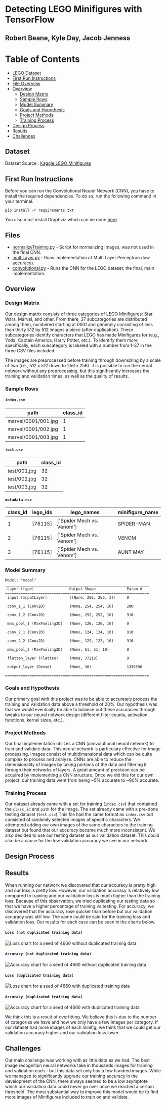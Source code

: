 # Detecting LEGO Minifigures with TensorFlow
## Robert Beane, Kyle Day, Jacob Jenness

# Table of Contents
* [LEGO Dataset](#Dataset)
* [First Run Instructions](#First-Run-Instructions)
* [File Overview](#Files)
* [Overview](#Overview)
    * [Design Matrix](#Design-Matrix)
    * [Sample Rows](#Sample-Rows)
    * [Model Summary](#Model-Summary)
    * [Goals and Hypothesis](#Goals-and-Hypothesis)
    * [Project Methods](#Project-Methods)
    * [Training Process](#Training-Process)
* [Design Process](#Design-Process)
* [Results](#Results)
* [Challenges](#Challenges)

## Dataset
Dataset Source : [Kaggle LEGO Minifigures](https://www.kaggle.com/datasets/ihelon/lego-minifigures-classification)

## First Run Instructions
Before you can run the Convolutional Neural Network (CNN), you have to install the required dependencies.
To do so, run the following command in your terminal.

```pip install -r requirements.txt```

You also must install Graphviz which can be done [here](https://graphviz.org/download/).

## Files
* [normalizeTraining.py](normalizeTraining.py)  - Script for normalizing images, was not used in the final CNN.
* [multiLayer.py](multiLayer.py)  - Runs implementation of Multi Layer Perceptron (low accuracy).
* [convolutional.py](convolutional.py)  - Runs the CNN for the LEGO dataset; the final, main implementation.

## Overview

### Design Matrix
Our design matrix consists of three categories of LEGO Minifigures: Star Wars, Marvel, and other. From there, 37 subcategories are distributed among them, numbered starting at 0001 and generally consisting of less than thirty 512 by 512 images a piece (after duplication). 
These subcategories identify characters that LEGO has made Minifigures for (e.g., Yoda, Captain America, Harry Potter, etc.). To identify them more specifically, each subcategory is labeled with a number from 1-37 in the three CSV files included.

The images are preprocessed before training through downsizing by a scale of two (i.e., 512 x 512 down to 256 x 256). It is possible to run the neural network without any preprocessing, but this significantly increases the training and validation times, as well as the quality of results.

### Sample Rows
#### ```index.csv```
|path               |class_id|
|-------------------|--------|
|marvel/0001/001.jpg|1       |
|marvel/0001/002.jpg|1       |
|marvel/0001/003.jpg|1       |

#### ```test.csv```
|path               |class_id|
|-------------------|--------|
|test/001.jpg       |32      |
|test/002.jpg       |32      |
|test/003.jpg       |32      |

#### ```metadata.csv```
|class_id           |lego_ids|lego_names               |minifigure_name|
|-------------------|--------|-------------------------|---------------|
|1                  |[76115] |['Spider Mech vs. Venom']|SPIDER-MAN     |
|2                  |[76115] |['Spider Mech vs. Venom']|VENOM          |
|3                  |[76115] |['Spider Mech vs. Venom']|AUNT MAY       |

### Model Summary
```
Model: "model"
_________________________________________________________________
 Layer (type)                Output Shape              Param #   
=================================================================
 input (InputLayer)          [(None, 256, 256, 3)]     0         
                                                                 
 conv_1_1 (Conv2D)           (None, 254, 254, 10)      280       
                                                                 
 conv_1_2 (Conv2D)           (None, 252, 252, 10)      910       
                                                                 
 max_pool_1 (MaxPooling2D)   (None, 126, 126, 10)      0         
                                                                 
 conv_2_1 (Conv2D)           (None, 124, 124, 10)      910       
                                                                 
 conv_2_2 (Conv2D)           (None, 122, 122, 10)      910       
                                                                 
 max_pool_2 (MaxPooling2D)   (None, 61, 61, 10)        0         
                                                                 
 flatten_layer (Flatten)     (None, 37210)             0         
                                                                 
 output_layer (Dense)        (None, 36)                1339596   
                                                                 
=================================================================
```

### Goals and Hypothesis

Our primary goal with this project was to be able to accurately process the training and validation data above a threshold of 20%. Our hypothesis was that we would eventually be able to balance out these accuracies through tweaks to our neural network design (different filter counts, activation functions, kernel sizes, etc.).

### Project Methods

Our final implementation utilizes a CNN (convolutional neural network) to train and validate data. This neural network is particulary effective for image processing. Images consist of multidimensional data which can be quite complex to process and analyze. 
CNNs are able to reduce the dimensionality of images by taking portions of the data and filtering it through their networks of layers. A great amount of precision can be acquired by implementing a CNN structure. Once we did this for our own project, our training data went from being ~5% accurate to ~90% accurate.

### Training Process

Our dataset already came with a set for training (```index.csv```) that contained the ```class_id``` and ```path``` for the image. The set already came with a pre-done testing dataset (```test.csv```)
This file had the same format as ```index.csv``` but consisted of randomly selected images of specific characters. We attempted adding our own images of the same characters to the training dataset
but found that our accuracy became much more inconsistent. We also decided to use our testing dataset as our validation dataset. This could also be a cause for the low validation accuracy we see in our network.

## Design Process

## Results

When running our network we discovered that our accuracy is pretty high and our loss is pretty low. However, our validation accuracy is relatively low compared to training and our validation loss is much higher than the training loss.
Because of this observation, we tried duplicating our testing data so that we have a higher percentage of training vs testing. For accuracy, we discovered that the accuracy rose quicker than before but our validation accuracy was still low. 
The same could be said for the training loss and validation loss. Our results for each case can be seen in the charts below.
#### ```Loss (not duplicated training data)```
![Loss chart for a seed of 4660 without duplicated training data](Charts/4660LossTrain.png)

#### ```Accuracy (not duplicated training data)```
![Accuracy chart for a seed of 4660 without duplicated training data](Charts/4660AccuracyTrain.png)

#### ```Loss (duplicated training data)```
![Loss chart for a seed of 4660 with duplicated training data](Charts/4660LossDuplicatedTrain.png)

#### ```Accuracy (duplicated training data)```
![Accuracy chart for a seed of 4660 with duplicated training data](Charts/4660AcurracyDuplicatedTrain.png)

We think this is a result of overfitting. We believe this is due to the number of categories we have and how we only have a few images per category.
If our dataset had more images of each minifig, we think that we could get our validation accuracy higher and our validation loss lower.

## Challenges
Our main challenge was working with as little data as we had. The best image recognition neural networks take in thousands images for training and validation each - but this data set only has a few hundred images. While we managed to significantly upgrade our training accuracy in the development of the CNN, 
there always seemed to be a low asymptote which our validation data could never go over once we reached a certain threshold. The most substantial way to improve this model would be to find more images of Minifigures included to train on and validate.
